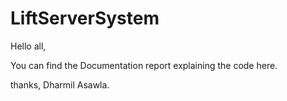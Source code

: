 # LiftServerSystem

Hello all,

You can find the Documentation report explaining the code here.

thanks,
Dharmil Asawla.
